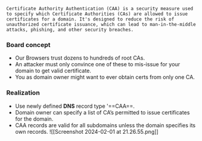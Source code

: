 
```
Certificate Authority Authentication (CAA) is a security measure used to specify which Certificate Authorities (CAs) are allowed to issue certificates for a domain. It's designed to reduce the risk of unauthorized certificate issuance, which can lead to man-in-the-middle attacks, phishing, and other security breaches.
```

### Board concept

- Our Browsers trust dozens to hundreds of root CAs.
- An attacker must only convince one of these to mis-issue for your domain to get valid certificate.
- You as domain owner might want to ever obtain certs from only one CA.

### Realization

- Use newly defined **DNS** record type '==CAA==.
- Domain owner can specify a list of CA’s permitted to issue certificates for the domain.
- CAA records are valid for all subdomains unless the domain specifies its own records.
![[Screenshot 2024-02-01 at 21.26.55.png]]
